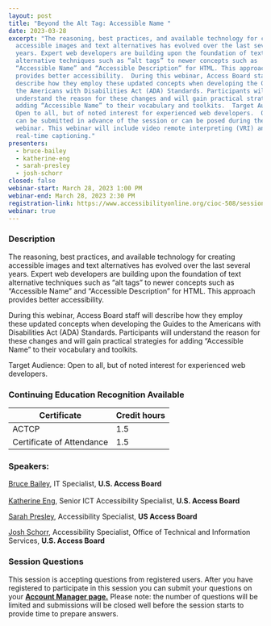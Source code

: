 ```yaml
---
layout: post
title: "Beyond the Alt Tag: Accessible Name "
date: 2023-03-28
excerpt: "The reasoning, best practices, and available technology for creating
  accessible images and text alternatives has evolved over the last several
  years. Expert web developers are building upon the foundation of text
  alternative techniques such as “alt tags” to newer concepts such as
  “Accessible Name” and “Accessible Description” for HTML. This approach
  provides better accessibility.  During this webinar, Access Board staff will
  describe how they employ these updated concepts when developing the Guides to
  the Americans with Disabilities Act (ADA) Standards. Participants will
  understand the reason for these changes and will gain practical strategies for
  adding “Accessible Name” to their vocabulary and toolkits.  Target Audience:
  Open to all, but of noted interest for experienced web developers.  Questions
  can be submitted in advance of the session or can be posed during the live
  webinar. This webinar will include video remote interpreting (VRI) and
  real-time captioning."
presenters:
  - bruce-bailey
  - katherine-eng
  - sarah-presley
  - josh-schorr
closed: false
webinar-start: March 28, 2023 1:00 PM
webinar-end: March 28, 2023 2:30 PM
registration-link: https://www.accessibilityonline.org/cioc-508/session/?id=111045
webinar: true
---
```

### Description

The reasoning, best practices, and available technology for creating accessible images and text alternatives has evolved over the last several years. Expert web developers are building upon the foundation of text alternative techniques such as “alt tags” to newer concepts such as “Accessible Name” and “Accessible Description” for HTML. This approach provides better accessibility.

During this webinar, Access Board staff will describe how they employ these updated concepts when developing the Guides to the Americans with Disabilities Act (ADA) Standards. Participants will understand the reason for these changes and will gain practical strategies for adding “Accessible Name” to their vocabulary and toolkits.

Target Audience: Open to all, but of noted interest for experienced web developers.

### Continuing Education Recognition Available

| **Certificate**           | **Credit hours** |
| ------------------------- | ---------------- |
| ACTCP                     | 1.5              |
| Certificate of Attendance | 1.5              |

### Speakers:

[Bruce Bailey](https://www.accessibilityonline.org/speakers/speaker.aspx?id=10192&ret=Beyond%20the%20Alt%20Tag:%20Accessible%20Name%C2%A0), IT Specialist, **U.S. Access Board**\
\
[Katherine Eng](https://www.accessibilityonline.org/speakers/speaker.aspx?id=10512&ret=Beyond%20the%20Alt%20Tag:%20Accessible%20Name%C2%A0), Senior ICT Accessibility Specialist, **U.S. Access Board**

[Sarah Presley](https://www.accessibilityonline.org/speakers/speaker.aspx?id=10778&ret=Beyond%20the%20Alt%20Tag:%20Accessible%20Name%C2%A0), Accessibility Specialist, **US Access Board**

[Josh Schorr](https://www.accessibilityonline.org/speakers/speaker.aspx?id=10805&ret=Beyond%20the%20Alt%20Tag:%20Accessible%20Name%C2%A0), Accessibility Specialist, Office of Technical and Information Services, **U.S. Access Board**

### Session Questions

This session is accepting questions from registered users. After you have registered to participate in this session you can submit your questions on your **[Account Manager page.](https://www.accessibilityonline.org/cioc-508/accountManager/18899/session/110879#questions)** Please note: the number of questions will be limited and submissions will be closed well before the session starts to provide time to prepare answers.